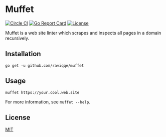 # Muffet

[![Circle CI](https://img.shields.io/circleci/project/github/raviqqe/muffet.svg?style=flat-square)](https://circleci.com/gh/raviqqe/muffet)
[![Go Report Card](https://goreportcard.com/badge/github.com/raviqqe/muffet?style=flat-square)](https://goreportcard.com/report/github.com/raviqqe/muffet)
[![License](https://img.shields.io/github/license/raviqqe/muffet.svg?style=flat-square)](LICENSE)

Muffet is a web site linter which scrapes and inspects all pages in a domain
recursively.

## Installation

```
go get -u github.com/raviqqe/muffet
```

## Usage

```
muffet https://your.cool.web.site
```

For more information, see `muffet --help`.

## License

[MIT](LICENSE)
